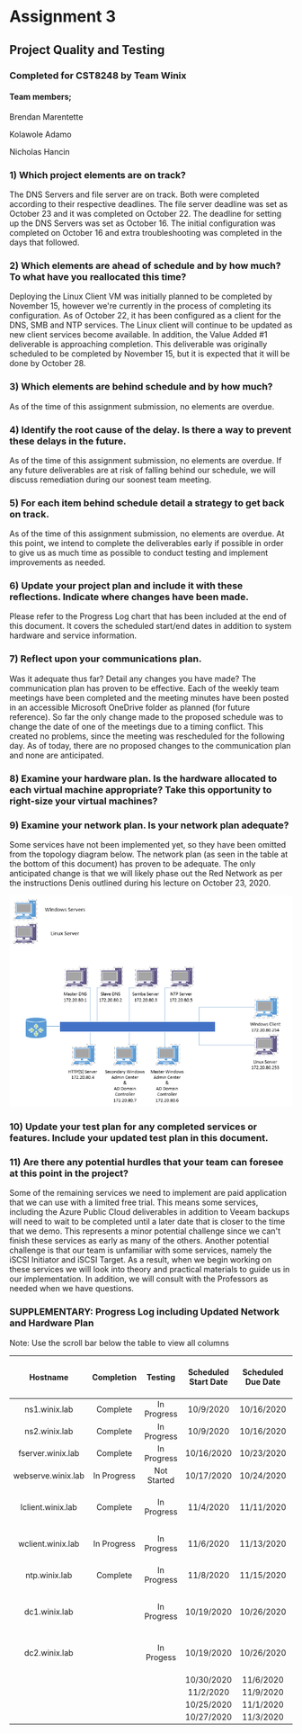 # Assignment 3
## Project Quality and Testing
### Completed for CST8248 by Team Winix

#### Team members;
Brendan Marentette

Kolawole Adamo

Nicholas Hancin


### 1) Which project elements are on track?

The DNS Servers and file server are on track. Both were completed according to their respective deadlines. The file server
deadline was set as October 23 and it was completed on October 22. The deadline for setting up the DNS Servers was set as
October 16. The initial configuration was completed on October 16 and extra troubleshooting was completed in the days 
that followed.


### 2) Which elements are ahead of schedule and by how much? To what have you reallocated this time?

Deploying the Linux Client VM was initially planned to be completed by November 15, however we're currently in the process
of completing its configuration. As of October 22, it has been configured as a client for the DNS, SMB and NTP services.
The Linux client will continue to be updated as new client services become available.
In addition, the Value Added #1 deliverable is approaching completion. This deliverable was originally scheduled to be completed
by November 15, but it is expected that it will be done by October 28.


### 3) Which elements are behind schedule and by how much?

As of the time of this assignment submission, no elements are overdue.


### 4) Identify the root cause of the delay. Is there a way to prevent these delays in the future.

As of the time of this assignment submission, no elements are overdue. If any future deliverables are at risk of falling behind
our schedule, we will discuss remediation during our soonest team meeting.


### 5) For each item behind schedule detail a strategy to get back on track.

As of the time of this assignment submission, no elements are overdue. At this point, we intend to complete the deliverables early if 
possible in order to give us as much time as possible to conduct testing and implement improvements as needed.


### 6) Update your project plan and include it with these reflections. Indicate where changes have been made.

Please refer to the Progress Log chart that has been included at the end of this document. It covers the scheduled start/end dates
in addition to system hardware and service information. 


### 7) Reflect upon your communications plan. 

Was it adequate thus far? Detail any changes you have made?
The communication plan has proven to be effective. Each of the weekly team meetings have been completed and the meeting minutes have
been posted in an accessible Microsoft OneDrive folder as planned (for future reference). So far the only change made to the proposed
schedule was to change the date of one of the meetings due to a timing conflict. This created no problems, since the meeting was 
rescheduled for the following day. As of today, there are no proposed changes to the communication plan and none are anticipated.


### 8) Examine your hardware plan. Is the hardware allocated to each virtual machine appropriate? Take this opportunity to right-size your virtual machines?




### 9) Examine your network plan. Is your network plan adequate?

Some services have not been implemented yet, so they have been omitted from the topology diagram below. The network plan (as seen in the table at the bottom
of this document) has proven to be adequate. The only anticipated change is that we will likely phase out the Red Network as per the instructions Denis
outlined during his lecture on October 23, 2020.

![Topology](https://github.com/hanc0035/Winix/blob/master/Winix%20Topology.png)


### 10) Update your test plan for any completed services or features. Include your updated test plan in this document.




### 11) Are there any potential hurdles that your team can foresee at this point in the project?

Some of the remaining services we need to implement are paid application that we can use with a limited free trial. This means some services, including the Azure
Public Cloud deliverables in addition to Veeam backups will need to wait to be completed until a later date that is closer to the time that we demo. This represents
a minor potential challenge since we can't finish these services as early as many of the others.
Another potential challenge is that our team is unfamiliar with some services, namely the iSCSI Initiator and iSCSI Target. As a result, when we begin working on these 
services we will look into theory and practical materials to guide us in our implementation. In addition, we will consult with the Professors as needed when we have
questions.

### SUPPLEMENTARY: Progress Log including Updated Network and Hardware Plan

Note: Use the scroll bar below the table to view all columns

|      Hostname      |  Completion |   Testing   | Scheduled Start Date | Scheduled Due Date | Responsible Team Member/s |   Operating System  |                           Service                           | CPU Sockets | CPU Cores per Socket | Total Cores | RAM (GB) | Red Network IP | Blue Network IP |                 Notes                |
|:------------------:|:-----------:|:-----------:|:--------------------:|:------------------:|:-------------------------:|:-------------------:|:-----------------------------------------------------------:|:-----------:|:--------------------:|:-----------:|:--------:|:--------------:|:---------------:|:------------------------------------:|
| ns1.winix.lab      |   Complete  | In Progress |       10/9/2020      |     10/16/2020     | Brendan                   | CentOS 7            | Master DNS                                                  |      2      |           2          |      4      |     4    |   172.30.80.1  |   172.20.80.1   |                                      |
| ns2.winix.lab      |   Complete  | In Progress |       10/9/2020      |     10/16/2020     | Brendan                   | CentOS 7            | Slave DNS                                                   |      1      |           2          |      2      |     3    |   172.30.80.2  |   172.20.80.2   |                                      |
| fserver.winix.lab  |   Complete  | In Progress |      10/16/2020      |     10/23/2020     | Brendan                   | CentOS 7            | Samba Server                                                |      1      |           2          |      2      |     3    |   172.30.80.3  |   172.20.80.3   |                                      |
| webserve.winix.lab | In Progress | Not Started |      10/17/2020      |     10/24/2020     | Brendan                   |                     | HTTP/HTTPS Server                                           |             |                      |      0      |          |   172.30.80.4  |   172.20.80.4   |                                      |
| lclient.winix.lab  |   Complete  | In Progress |       11/4/2020      |     11/11/2020     | Brendan                   | CentOS 7            | Linux Client                                                |      2      |           2          |      4      |     4    |  172.30.80.253 |  172.20.80.253  | Currently connected to DNS, SMB, NTP |
| wclient.winix.lab  | In Progress | In Progress |       11/6/2020      |     11/13/2020     |                           | Windows Server 2016 | Windows Client                                              |      2      |           2          |      4      |     6    |  172.30.80.254 |  172.20.80.254  |                                      |
| ntp.winix.lab      |   Complete  | In Progress |       11/8/2020      |     11/15/2020     | Brendan                   | CentOS 7            | NTP Server (Value Added #1)                                 |      1      |           2          |      2      |     2    |   172.30.80.5  |   172.20.80.5   | Currently serving lclient            |
| dc1.winix.lab      |             | In Progress |      10/19/2020      |     10/26/2020     |                           | Windows Server 2019 | Master Windows Admin Center (WAC) & AD Domain Controller    |     |                      |      0      |          |   172.30.80.6  |   172.20.80.6   |                                      |
| dc2.winix.lab      |             | In Progess  |      10/19/2020      |     10/26/2020     |                           | Windows Server 2019 | Secondary Windows Admin Center (WAC) & AD Domain Controller |             |                      |      0      |          |   172.30.80.7  |   172.20.80.7|                                      |
|                    |             |             |      10/30/2020      |      11/6/2020     |                           |                     | iSCSI Target                                                |             |                      |      0      |          |                |                 |                                      |
|                    |             |             |       11/2/2020      |      11/9/2020     |                           |                     | iSCSI Initiator                                             |             |                      |      0      |          |                |                 |                                      |
|                    |             |             |      10/25/2020      |      11/1/2020     |                           |                     | Veeam Backup                                                |             |                      |      0      |          |                |                 |                                      |
|                    |             |             |      10/27/2020      |      11/3/2020     |                           |                     | Spiceworks/Inventory                                        |             |                      |      0      |          |                |                 |                                      |


